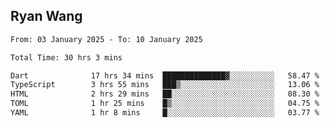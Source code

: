 ## Ryan Wang

<!--START_SECTION:waka-->

```txt
From: 03 January 2025 - To: 10 January 2025

Total Time: 30 hrs 3 mins

Dart              17 hrs 34 mins  ██████████████▓░░░░░░░░░░   58.47 %
TypeScript        3 hrs 55 mins   ███▒░░░░░░░░░░░░░░░░░░░░░   13.06 %
HTML              2 hrs 29 mins   ██░░░░░░░░░░░░░░░░░░░░░░░   08.30 %
TOML              1 hr 25 mins    █▒░░░░░░░░░░░░░░░░░░░░░░░   04.75 %
YAML              1 hr 8 mins     █░░░░░░░░░░░░░░░░░░░░░░░░   03.77 %
```

<!--END_SECTION:waka-->
